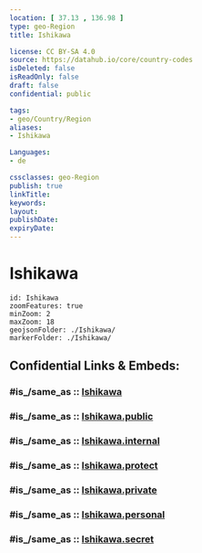 ```yaml
---
location: [ 37.13 , 136.98 ] 
type: geo-Region
title: Ishikawa

license: CC BY-SA 4.0
source: https://datahub.io/core/country-codes
isDeleted: false
isReadOnly: false
draft: false
confidential: public

tags:
- geo/Country/Region
aliases:
- Ishikawa

Languages:
- de

cssclasses: geo-Region
publish: true
linkTitle: 
keywords: 
layout: 
publishDate: 
expiryDate: 
---
```


# Ishikawa

```leaflet
id: Ishikawa
zoomFeatures: true 
minZoom: 2 
maxZoom: 18
geojsonFolder: ./Ishikawa/
markerFolder: ./Ishikawa/
```


## Confidential Links & Embeds: 

### #is_/same_as :: [Ishikawa](/_Standards/Earth/Continent/Asia/Asia~East/Japan/Regions~Japan/Chūbu/prefectures~Chūbu/Ishikawa.md) 

### #is_/same_as :: [Ishikawa.public](/_public/Earth/Continent/Asia/Asia~East/Japan/Regions~Japan/Chūbu/prefectures~Chūbu/Ishikawa.public.md) 

### #is_/same_as :: [Ishikawa.internal](/_internal/Earth/Continent/Asia/Asia~East/Japan/Regions~Japan/Chūbu/prefectures~Chūbu/Ishikawa.internal.md) 

### #is_/same_as :: [Ishikawa.protect](/_protect/Earth/Continent/Asia/Asia~East/Japan/Regions~Japan/Chūbu/prefectures~Chūbu/Ishikawa.protect.md) 

### #is_/same_as :: [Ishikawa.private](/_private/Earth/Continent/Asia/Asia~East/Japan/Regions~Japan/Chūbu/prefectures~Chūbu/Ishikawa.private.md) 

### #is_/same_as :: [Ishikawa.personal](/_personal/Earth/Continent/Asia/Asia~East/Japan/Regions~Japan/Chūbu/prefectures~Chūbu/Ishikawa.personal.md) 

### #is_/same_as :: [Ishikawa.secret](/_secret/Earth/Continent/Asia/Asia~East/Japan/Regions~Japan/Chūbu/prefectures~Chūbu/Ishikawa.secret.md)

